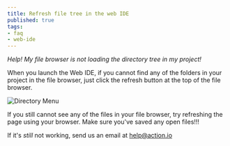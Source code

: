```yaml
---
title: Refresh file tree in the web IDE
published: true
tags:
- faq
- web-ide
---
```


*Help! My file browser is not loading the directory tree in my project!*

When you launch the Web IDE, if you cannot find any of the folders in your project in the file browser, just click the refresh button at the top of the file browser.

![Directory Menu](https://raw.github.com/action-io/action-assets/master/support/screenshots/filetree-refresh.png)

If you still cannot see any of the files in your file browser, try refreshing the page using your browser. Make sure you've saved any open files!!!

If it's *still* not working, send us an email at [help@action.io]("mailto:help@action.io?subject=file%20browser")
